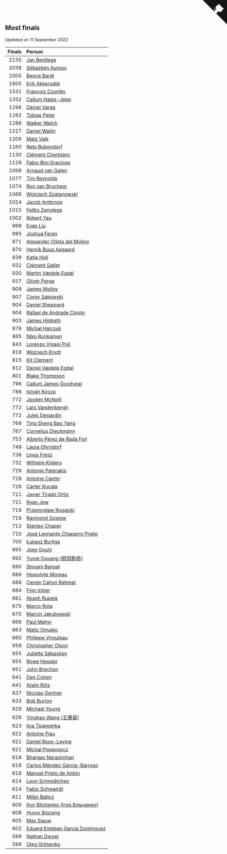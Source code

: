 ## Most finals

*Updated on 11 September 2022*

| Finals | Person |
| ---: | :--- |
| 2135 | [Jan Bentlage](https://www.worldcubeassociation.org/persons/2010BENT01) |
| 2039 | [Sébastien Auroux](https://www.worldcubeassociation.org/persons/2008AURO01) |
| 2005 | [Bence Barát](https://www.worldcubeassociation.org/persons/2008BARA01) |
| 1605 | [Erik Akkersdijk](https://www.worldcubeassociation.org/persons/2005AKKE01) |
| 1531 | [François Courtès](https://www.worldcubeassociation.org/persons/2008COUR01) |
| 1332 | [Callum Hales-Jepp](https://www.worldcubeassociation.org/persons/2012HALE01) |
| 1298 | [Dániel Varga](https://www.worldcubeassociation.org/persons/2008VARG01) |
| 1292 | [Tobias Peter](https://www.worldcubeassociation.org/persons/2014PETE03) |
| 1288 | [Walker Welch](https://www.worldcubeassociation.org/persons/2011WELC01) |
| 1227 | [Daniel Wallin](https://www.worldcubeassociation.org/persons/2013WALL03) |
| 1209 | [Mats Valk](https://www.worldcubeassociation.org/persons/2007VALK01) |
| 1160 | [Reto Bubendorf](https://www.worldcubeassociation.org/persons/2012BUBE01) |
| 1130 | [Clément Cherblanc](https://www.worldcubeassociation.org/persons/2014CHER05) |
| 1129 | [Fabio Bini Graciose](https://www.worldcubeassociation.org/persons/2010GRAC02) |
| 1098 | [Arnaud van Galen](https://www.worldcubeassociation.org/persons/2006GALE01) |
| 1077 | [Tim Reynolds](https://www.worldcubeassociation.org/persons/2005REYN01) |
| 1074 | [Ron van Bruchem](https://www.worldcubeassociation.org/persons/2003BRUC01) |
| 1066 | [Wojciech Szatanowski](https://www.worldcubeassociation.org/persons/2011SZAT01) |
| 1024 | [Jacob Ambrose](https://www.worldcubeassociation.org/persons/2010AMBR01) |
| 1015 | [Feliks Zemdegs](https://www.worldcubeassociation.org/persons/2009ZEMD01) |
| 1002 | [Robert Yau](https://www.worldcubeassociation.org/persons/2009YAUR01) |
| 999 | [Evan Liu](https://www.worldcubeassociation.org/persons/2009LIUE01) |
| 985 | [Joshua Feran](https://www.worldcubeassociation.org/persons/2011FERA01) |
| 971 | [Alexander Olleta del Molino](https://www.worldcubeassociation.org/persons/2008OLLE01) |
| 970 | [Henrik Buus Aagaard](https://www.worldcubeassociation.org/persons/2006BUUS01) |
| 938 | [Katie Hull](https://www.worldcubeassociation.org/persons/2010HULL01) |
| 932 | [Clément Gallet](https://www.worldcubeassociation.org/persons/2004GALL02) |
| 930 | [Martin Vædele Egdal](https://www.worldcubeassociation.org/persons/2013EGDA02) |
| 927 | [Olivér Perge](https://www.worldcubeassociation.org/persons/2007PERG01) |
| 909 | [James Molloy](https://www.worldcubeassociation.org/persons/2011MOLL01) |
| 907 | [Corey Sakowski](https://www.worldcubeassociation.org/persons/2011SAKO01) |
| 904 | [Daniel Sheppard](https://www.worldcubeassociation.org/persons/2009SHEP01) |
| 904 | [Rafael de Andrade Cinoto](https://www.worldcubeassociation.org/persons/2007CINO01) |
| 903 | [James Hildreth](https://www.worldcubeassociation.org/persons/2009HILD01) |
| 878 | [Michał Halczuk](https://www.worldcubeassociation.org/persons/2006HALC01) |
| 865 | [Niko Ronkainen](https://www.worldcubeassociation.org/persons/2010RONK01) |
| 843 | [Lorenzo Vigani Poli](https://www.worldcubeassociation.org/persons/2007POLI01) |
| 818 | [Wojciech Knott](https://www.worldcubeassociation.org/persons/2011KNOT01) |
| 815 | [Kit Clement](https://www.worldcubeassociation.org/persons/2008CLEM01) |
| 812 | [Daniel Vædele Egdal](https://www.worldcubeassociation.org/persons/2013EGDA01) |
| 801 | [Blake Thompson](https://www.worldcubeassociation.org/persons/2010THOM03) |
| 796 | [Callum James Goodyear](https://www.worldcubeassociation.org/persons/2012GOOD02) |
| 788 | [István Kocza](https://www.worldcubeassociation.org/persons/2005KOCZ01) |
| 772 | [Jayden McNeill](https://www.worldcubeassociation.org/persons/2012MCNE01) |
| 772 | [Lars Vandenbergh](https://www.worldcubeassociation.org/persons/2003VAND01) |
| 772 | [Jules Desjardin](https://www.worldcubeassociation.org/persons/2010DESJ01) |
| 768 | [Ting Sheng Bao Yang](https://www.worldcubeassociation.org/persons/2008BAOY01) |
| 767 | [Cornelius Dieckmann](https://www.worldcubeassociation.org/persons/2009DIEC01) |
| 753 | [Alberto Pérez de Rada Fiol](https://www.worldcubeassociation.org/persons/2011FIOL01) |
| 749 | [Laura Ohrndorf](https://www.worldcubeassociation.org/persons/2009OHRN01) |
| 738 | [Linus Frész](https://www.worldcubeassociation.org/persons/2011FRES01) |
| 732 | [Wilhelm Kilders](https://www.worldcubeassociation.org/persons/2010KILD02) |
| 729 | [Antonie Paterakis](https://www.worldcubeassociation.org/persons/2012PATE01) |
| 729 | [Antoine Cantin](https://www.worldcubeassociation.org/persons/2010CANT02) |
| 726 | [Carter Kucala](https://www.worldcubeassociation.org/persons/2015KUCA01) |
| 721 | [Javier Tirado Ortiz](https://www.worldcubeassociation.org/persons/2009TIRA01) |
| 721 | [Ryan Jew](https://www.worldcubeassociation.org/persons/2008JEWR01) |
| 719 | [Przemysław Rogalski](https://www.worldcubeassociation.org/persons/2013ROGA02) |
| 719 | [Raymond Goslow](https://www.worldcubeassociation.org/persons/2014GOSL01) |
| 713 | [Stanley Chapel](https://www.worldcubeassociation.org/persons/2016CHAP04) |
| 710 | [José Leonardo Chaparro Prieto](https://www.worldcubeassociation.org/persons/2011CHAP01) |
| 700 | [Łukasz Burliga](https://www.worldcubeassociation.org/persons/2013BURL01) |
| 695 | [Joey Gouly](https://www.worldcubeassociation.org/persons/2007GOUL01) |
| 692 | [Yunqi Ouyang (欧阳韵奇)](https://www.worldcubeassociation.org/persons/2007YUNQ01) |
| 690 | [Shivam Bansal](https://www.worldcubeassociation.org/persons/2011BANS02) |
| 689 | [Hippolyte Moreau](https://www.worldcubeassociation.org/persons/2008MORE02) |
| 688 | [Cendy Cahyo Rahmat](https://www.worldcubeassociation.org/persons/2010RAHM02) |
| 684 | [Finn Ickler](https://www.worldcubeassociation.org/persons/2012ICKL01) |
| 681 | [Akash Rupela](https://www.worldcubeassociation.org/persons/2012RUPE01) |
| 675 | [Marco Rota](https://www.worldcubeassociation.org/persons/2009ROTA01) |
| 670 | [Marcin Jakubowski](https://www.worldcubeassociation.org/persons/2007JAKU01) |
| 666 | [Paul Mahvi](https://www.worldcubeassociation.org/persons/2012MAHV01) |
| 663 | [Matic Omulec](https://www.worldcubeassociation.org/persons/2010OMUL02) |
| 660 | [Philippe Virouleau](https://www.worldcubeassociation.org/persons/2008VIRO01) |
| 659 | [Christopher Olson](https://www.worldcubeassociation.org/persons/2009OLSO01) |
| 655 | [Juliette Sébastien](https://www.worldcubeassociation.org/persons/2014SEBA01) |
| 655 | [Rowe Hessler](https://www.worldcubeassociation.org/persons/2007HESS01) |
| 651 | [John Brechon](https://www.worldcubeassociation.org/persons/2010BREC01) |
| 641 | [Dan Cohen](https://www.worldcubeassociation.org/persons/2007COHE01) |
| 641 | [Alwin Rölz](https://www.worldcubeassociation.org/persons/2016ROLZ01) |
| 637 | [Nicolas Gertner](https://www.worldcubeassociation.org/persons/2013GERT01) |
| 633 | [Bob Burton](https://www.worldcubeassociation.org/persons/2003BURT01) |
| 629 | [Michael Young](https://www.worldcubeassociation.org/persons/2008YOUN02) |
| 626 | [Yinghao Wang (王鹰豪)](https://www.worldcubeassociation.org/persons/2010WANG07) |
| 623 | [Ilya Tsiareshka](https://www.worldcubeassociation.org/persons/2012TERE01) |
| 622 | [Antoine Piau](https://www.worldcubeassociation.org/persons/2008PIAU01) |
| 621 | [Daniel Rose-Levine](https://www.worldcubeassociation.org/persons/2015ROSE01) |
| 621 | [Michał Pleskowicz](https://www.worldcubeassociation.org/persons/2009PLES01) |
| 618 | [Bhargav Narasimhan](https://www.worldcubeassociation.org/persons/2011NARA02) |
| 618 | [Carlos Méndez García-Barroso](https://www.worldcubeassociation.org/persons/2010GARC02) |
| 618 | [Manuel Prieto de Antón](https://www.worldcubeassociation.org/persons/2015ANTO04) |
| 614 | [Leon Schmidtchen](https://www.worldcubeassociation.org/persons/2010SCHM01) |
| 614 | [Fabio Schwandt](https://www.worldcubeassociation.org/persons/2014SCHW02) |
| 611 | [Milán Baticz](https://www.worldcubeassociation.org/persons/2005BATI01) |
| 609 | [Ihor Bilchenko (Ігор Більченко)](https://www.worldcubeassociation.org/persons/2011BILC01) |
| 608 | [Hunor Bózsing](https://www.worldcubeassociation.org/persons/2009BOZS01) |
| 605 | [Max Siauw](https://www.worldcubeassociation.org/persons/2017SIAU02) |
| 602 | [Eduard Esteban García Domínguez](https://www.worldcubeassociation.org/persons/2011EDUA01) |
| 599 | [Nathan Dwyer](https://www.worldcubeassociation.org/persons/2011DWYE02) |
| 599 | [Oleg Gritsenko](https://www.worldcubeassociation.org/persons/2011GRIT01) |


<a href="https://github.com/JustinTimeCuber/wca_statistics" class="github-corner" aria-label="View source on Github"><svg width="80" height="80" viewBox="0 0 250 250" style="fill:#151513; color:#fff; position: absolute; top: 0; border: 0; right: 0;" aria-hidden="true"><path d="M0,0 L115,115 L130,115 L142,142 L250,250 L250,0 Z"></path><path d="M128.3,109.0 C113.8,99.7 119.0,89.6 119.0,89.6 C122.0,82.7 120.5,78.6 120.5,78.6 C119.2,72.0 123.4,76.3 123.4,76.3 C127.3,80.9 125.5,87.3 125.5,87.3 C122.9,97.6 130.6,101.9 134.4,103.2" fill="currentColor" style="transform-origin: 130px 106px;" class="octo-arm"></path><path d="M115.0,115.0 C114.9,115.1 118.7,116.5 119.8,115.4 L133.7,101.6 C136.9,99.2 139.9,98.4 142.2,98.6 C133.8,88.0 127.5,74.4 143.8,58.0 C148.5,53.4 154.0,51.2 159.7,51.0 C160.3,49.4 163.2,43.6 171.4,40.1 C171.4,40.1 176.1,42.5 178.8,56.2 C183.1,58.6 187.2,61.8 190.9,65.4 C194.5,69.0 197.7,73.2 200.1,77.6 C213.8,80.2 216.3,84.9 216.3,84.9 C212.7,93.1 206.9,96.0 205.4,96.6 C205.1,102.4 203.0,107.8 198.3,112.5 C181.9,128.9 168.3,122.5 157.7,114.1 C157.9,116.9 156.7,120.9 152.7,124.9 L141.0,136.5 C139.8,137.7 141.6,141.9 141.8,141.8 Z" fill="currentColor" class="octo-body"></path></svg></a><style>.github-corner:hover .octo-arm{animation:octocat-wave 560ms ease-in-out}@keyframes octocat-wave{0%,100%{transform:rotate(0)}20%,60%{transform:rotate(-25deg)}40%,80%{transform:rotate(10deg)}}@media (max-width:500px){.github-corner:hover .octo-arm{animation:none}.github-corner .octo-arm{animation:octocat-wave 560ms ease-in-out}}</style>
